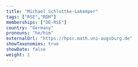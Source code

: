 ```yaml
---
title: "Michael Schlottke-Lakemper"
tags: ["RSE","RDM"]
memberships: ["DE-RSE"]
country: "Germany"
pronouns: "he/him"
externalUrl: "https://hpsc.math.uni-augsburg.de"
showTaxonomies: true
showDate: false
weight: 1
---
```

